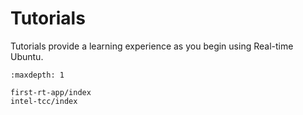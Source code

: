 # Tutorials

Tutorials provide a learning experience as you begin using Real-time Ubuntu.

```{toctree}
:maxdepth: 1

first-rt-app/index
intel-tcc/index
```
